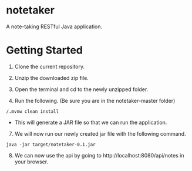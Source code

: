 # notetaker
A note-taking RESTful Java application.

# Getting Started
1. Clone the current repository.

2. Unzip the downloaded zip file.

3. Open the terminal and cd to the newly unzipped folder.

4. Run the following. (Be sure you are in the notetaker-master folder) 
```
/.mvnw clean install
```
- This will generate a JAR file so that we can run the application.

7. We will now run our newly created jar file with the following command.
```
java -jar target/notetaker-0.1.jar
```

8. We can now use the api by going to http://localhost:8080/api/notes in your browser.
